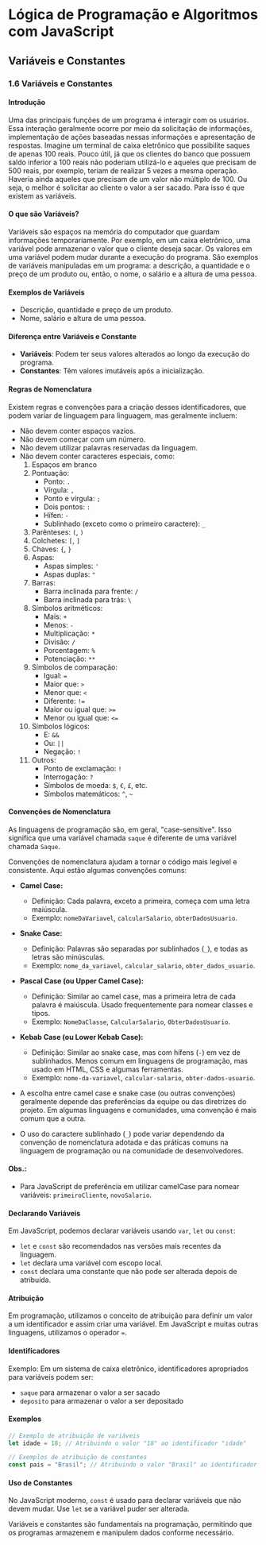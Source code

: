 # Lógica de Programação e Algoritmos com JavaScript

## Variáveis e Constantes

### 1.6 Variáveis e Constantes

#### Introdução

Uma das principais funções de um programa é interagir com os usuários. Essa interação geralmente ocorre por meio da solicitação de informações, implementação de ações baseadas nessas informações e apresentação de respostas. Imagine um terminal de caixa eletrônico que possibilite saques de apenas 100 reais. Pouco útil, já que os clientes do banco que possuem saldo inferior a 100 reais não poderiam utilizá-lo e aqueles que precisam de 500 reais, por exemplo, teriam de realizar 5 vezes a mesma operação. Haveria ainda aqueles que precisam de um valor não múltiplo de 100. Ou seja, o melhor é solicitar ao cliente o valor a ser sacado. Para isso é que existem as variáveis.

#### O que são Variáveis?

Variáveis são espaços na memória do computador que guardam informações temporariamente. Por exemplo, em um caixa eletrônico, uma variável pode armazenar o valor que o cliente deseja sacar. Os valores em uma variável podem mudar durante a execução do programa. São exemplos de variáveis manipuladas em um programa: a descrição, a quantidade e o preço de um produto ou, então, o nome, o salário e a altura de uma pessoa.

#### Exemplos de Variáveis

- Descrição, quantidade e preço de um produto.
- Nome, salário e altura de uma pessoa.

#### Diferença entre Variáveis e Constante

- **Variáveis**: Podem ter seus valores alterados ao longo da execução do programa.
- **Constantes**: Têm valores imutáveis após a inicialização.

#### Regras de Nomenclatura

Existem regras e convenções para a criação desses identificadores, que podem variar de linguagem para linguagem, mas geralmente incluem:

- Não devem conter espaços vazios.
- Não devem começar com um número.
- Não devem utilizar palavras reservadas da linguagem.
- Não devem conter caracteres especiais, como:
  1. Espaços em branco
  2. Pontuação:
     - Ponto: `.`
     - Vírgula: `,`
     - Ponto e vírgula: `;`
     - Dois pontos: `:`
     - Hífen: `-`
     - Sublinhado (exceto como o primeiro caractere): `_`
  3. Parênteses: `(`, `)`
  4. Colchetes: `[`, `]`
  5. Chaves: `{`, `}`
  6. Aspas:
     - Aspas simples: `'`
     - Aspas duplas: `"`
  7. Barras:
     - Barra inclinada para frente: `/`
     - Barra inclinada para trás: `\`
  8. Símbolos aritméticos:
     - Mais: `+`
     - Menos: `-`
     - Multiplicação: `*`
     - Divisão: `/`
     - Porcentagem: `%`
     - Potenciação: `**`
  9. Símbolos de comparação:
     - Igual: `=`
     - Maior que: `>`
     - Menor que: `<`
     - Diferente: `!=`
     - Maior ou igual que: `>=`
     - Menor ou igual que: `<=`
  10. Símbolos lógicos:
      - E: `&&`
      - Ou: `||`
      - Negação: `!`
  11. Outros:
      - Ponto de exclamação: `!`
      - Interrogação: `?`
      - Símbolos de moeda: `$`, `€`, `£`, etc.
      - Símbolos matemáticos: `^`, `~`

#### Convenções de Nomenclatura

As linguagens de programação são, em geral, "case-sensitive". Isso significa que uma variável chamada `saque` é diferente de uma variável chamada `Saque`.

Convenções de nomenclatura ajudam a tornar o código mais legível e consistente. Aqui estão algumas convenções comuns:

- **Camel Case:**

  - Definição: Cada palavra, exceto a primeira, começa com uma letra maiúscula.
  - Exemplo: `nomeDaVariavel`, `calcularSalario`, `obterDadosUsuario`.

- **Snake Case:**

  - Definição: Palavras são separadas por sublinhados (`_`), e todas as letras são minúsculas.
  - Exemplo: `nome_da_variavel`, `calcular_salario`, `obter_dados_usuario`.

- **Pascal Case (ou Upper Camel Case):**

  - Definição: Similar ao camel case, mas a primeira letra de cada palavra é maiúscula. Usado frequentemente para nomear classes e tipos.
  - Exemplo: `NomeDaClasse`, `CalcularSalario`, `ObterDadosUsuario`.

- **Kebab Case (ou Lower Kebab Case):**

  - Definição: Similar ao snake case, mas com hífens (`-`) em vez de sublinhados. Menos comum em linguagens de programação, mas usado em HTML, CSS e algumas ferramentas.
  - Exemplo: `nome-da-variavel`, `calcular-salario`, `obter-dados-usuario`.

- A escolha entre camel case e snake case (ou outras convenções) geralmente depende das preferências da equipe ou das diretrizes do projeto. Em algumas linguagens e comunidades, uma convenção é mais comum que a outra.

- O uso do caractere sublinhado (`_`) pode variar dependendo da convenção de nomenclatura adotada e das práticas comuns na linguagem de programação ou na comunidade de desenvolvedores.

#### Obs.:

- Para JavaScript de preferência em utilizar camelCase para nomear variáveis: `primeiroCliente`, `novoSalario`.

#### Declarando Variáveis

Em JavaScript, podemos declarar variáveis usando `var`, `let` ou `const`:

- `let` e `const` são recomendados nas versões mais recentes da linguagem.
- `let` declara uma variável com escopo local.
- `const` declara uma constante que não pode ser alterada depois de atribuída.

#### Atribuição

Em programação, utilizamos o conceito de atribuição para definir um valor a um identificador e assim criar uma variável. Em JavaScript e muitas outras linguagens, utilizamos o operador `=`.

#### Identificadores

Exemplo: Em um sistema de caixa eletrônico, identificadores apropriados para variáveis podem ser:

- `saque` para armazenar o valor a ser sacado
- `deposito` para armazenar o valor a ser depositado

#### Exemplos

```javascript
// Exemplo de atribuição de variáveis
let idade = 18; // Atribuindo o valor "18" ao identificador "idade"

// Exemplos de atribuição de constantes
const pais = "Brasil"; // Atribuindo o valor "Brasil" ao identificador "pais"
```

#### Uso de Constantes

No JavaScript moderno, `const` é usado para declarar variáveis que não devem mudar. Use `let` se a variável puder ser alterada.

Variáveis e constantes são fundamentais na programação, permitindo que os programas armazenem e manipulem dados conforme necessário.
